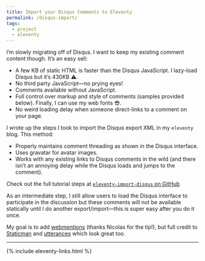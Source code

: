 ```yaml
---
title: Import your Disqus Comments to Eleventy
permalink: /disqus-import/
tags:
  - project
  - eleventy
---
```


I’m slowly migrating off of Disqus. I want to keep my existing comment content though. It’s an easy sell:

* A few KB of static HTML is faster than the Disqus JavaScript. I lazy-load Disqus but it’s 430KB ⚠️.
* No third party JavaScript—no prying eyes!
* Comments available without JavaScript.
* Full control over markup and style of comments (samples provided below). Finally, I can use my web fonts 😎.
* No weird loading delay when someone direct-links to a comment on your page.

I wrote up the steps I took to import the Disqus export XML in my `eleventy` blog. This method:

* Properly maintains comment threading as shown in the Disqus interface.
* Uses gravatar for avatar images.
* Works with any existing links to Disqus comments in the wild (and there isn’t an annoying delay while the Disqus loads and jumps to the comment).

<p class="primarylink">Check out the full tutorial steps at <a href="https://github.com/11ty/eleventy-import-disqus"><code>eleventy-import-disqus</code> on GitHub</a></p>

As an intermediate step, I still allow users to load the Disqus interface to participate in the discussion but these comments will not be available statically until I do another export/import—this is super easy after you do it once.

My goal is to add [webmentions](https://nicolas-hoizey.com/2017/07/so-long-disqus-hello-webmentions.html) (thanks Nicolas for the tip!), but full credit to [Staticman](https://staticman.net/) and [utterances](https://utteranc.es/) which look great too.

---

{% include eleventy-links.html %}
